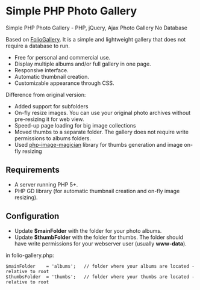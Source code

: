 # Simple PHP Photo Gallery

Simple  PHP Photo Gallery - PHP, jQuery, Ajax Photo Gallery No Database 
  
Based on [FolioGallery](http://www.foliopages.com/php-jquery-ajax-photo-gallery-no-database). It is a simple and lightweight gallery that does not require a database to run. 

* Free for personal and commercial use.
* Display multiple albums and/or full gallery in one page.
* Responsive interface.
* Automatic thumbnail creation.
* Customizable appearance through CSS.

Difference from original version:

* Added support for subfolders
* On-fly resize images. You can use your original  photo archives without pre-resizing it for web view.
* Speed-up page loading for big image collections
* Moved thumbs to a separate folder. The gallery does not require write permissions to albums folders.
* Used [php-image-magician](https://github.com/Oberto/php-image-magician) library for thumbs generation and image on-fly resizing

## Requirements

* A server running PHP 5+.
* PHP GD library (for automatic thumbnail creation and on-fly image resizing).

## Configuration


* Update **$mainFolder** with the folder for your photo albums.
* Update **$thumbFolder** with the folder for thumbs. The folder should have write permissions for your webserver user (usually **www-data**).

in folio-gallery.php:


	$mainFolder    = 'albums';   // folder where your albums are located - relative to root
	$thumbsFolder  = 'thumbs';   // folder where your thumbs are located - relative to root

